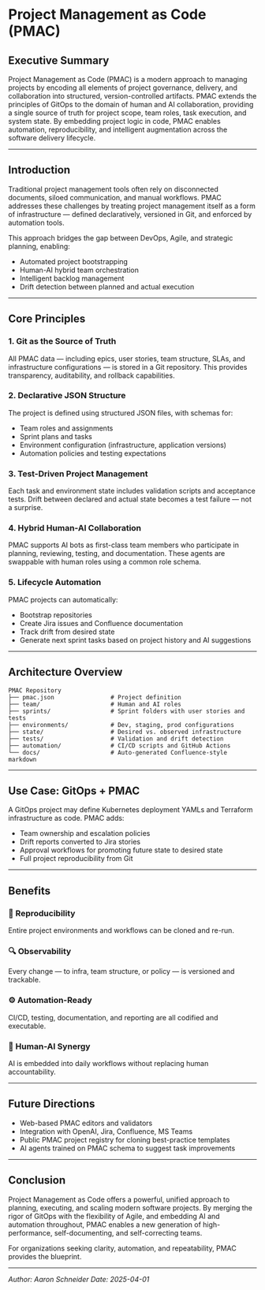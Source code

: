 # Project Management as Code (PMAC)

## Executive Summary
Project Management as Code (PMAC) is a modern approach to managing projects by encoding all elements of project governance, delivery, and collaboration into structured, version-controlled artifacts. PMAC extends the principles of GitOps to the domain of human and AI collaboration, providing a single source of truth for project scope, team roles, task execution, and system state. By embedding project logic in code, PMAC enables automation, reproducibility, and intelligent augmentation across the software delivery lifecycle.

---

## Introduction
Traditional project management tools often rely on disconnected documents, siloed communication, and manual workflows. PMAC addresses these challenges by treating project management itself as a form of infrastructure — defined declaratively, versioned in Git, and enforced by automation tools.

This approach bridges the gap between DevOps, Agile, and strategic planning, enabling:
- Automated project bootstrapping
- Human-AI hybrid team orchestration
- Intelligent backlog management
- Drift detection between planned and actual execution

---

## Core Principles

### 1. **Git as the Source of Truth**
All PMAC data — including epics, user stories, team structure, SLAs, and infrastructure configurations — is stored in a Git repository. This provides transparency, auditability, and rollback capabilities.

### 2. **Declarative JSON Structure**
The project is defined using structured JSON files, with schemas for:
- Team roles and assignments
- Sprint plans and tasks
- Environment configuration (infrastructure, application versions)
- Automation policies and testing expectations

### 3. **Test-Driven Project Management**
Each task and environment state includes validation scripts and acceptance tests. Drift between declared and actual state becomes a test failure — not a surprise.

### 4. **Hybrid Human-AI Collaboration**
PMAC supports AI bots as first-class team members who participate in planning, reviewing, testing, and documentation. These agents are swappable with human roles using a common role schema.

### 5. **Lifecycle Automation**
PMAC projects can automatically:
- Bootstrap repositories
- Create Jira issues and Confluence documentation
- Track drift from desired state
- Generate next sprint tasks based on project history and AI suggestions

---

## Architecture Overview

```
PMAC Repository
├── pmac.json                # Project definition
├── team/                    # Human and AI roles
├── sprints/                 # Sprint folders with user stories and tests
├── environments/            # Dev, staging, prod configurations
├── state/                   # Desired vs. observed infrastructure
├── tests/                   # Validation and drift detection
├── automation/              # CI/CD scripts and GitHub Actions
└── docs/                    # Auto-generated Confluence-style markdown
```

---

## Use Case: GitOps + PMAC
A GitOps project may define Kubernetes deployment YAMLs and Terraform infrastructure as code. PMAC adds:
- Team ownership and escalation policies
- Drift reports converted to Jira stories
- Approval workflows for promoting future state to desired state
- Full project reproducibility from Git

---

## Benefits

### 🔁 Reproducibility
Entire project environments and workflows can be cloned and re-run.

### 🔍 Observability
Every change — to infra, team structure, or policy — is versioned and trackable.

### ⚙️ Automation-Ready
CI/CD, testing, documentation, and reporting are all codified and executable.

### 🤝 Human-AI Synergy
AI is embedded into daily workflows without replacing human accountability.

---

## Future Directions
- Web-based PMAC editors and validators
- Integration with OpenAI, Jira, Confluence, MS Teams
- Public PMAC project registry for cloning best-practice templates
- AI agents trained on PMAC schema to suggest task improvements

---

## Conclusion
Project Management as Code offers a powerful, unified approach to planning, executing, and scaling modern software projects. By merging the rigor of GitOps with the flexibility of Agile, and embedding AI and automation throughout, PMAC enables a new generation of high-performance, self-documenting, and self-correcting teams.

For organizations seeking clarity, automation, and repeatability, PMAC provides the blueprint.

---

*Author: Aaron Schneider*
*Date: 2025-04-01*

